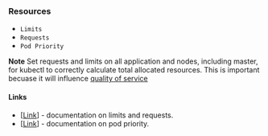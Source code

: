 ### Resources
* `Limits`
* `Requests`
* `Pod Priority`

**Note** Set requests and limits on all application and nodes, including 
master, for kubectl to correctly calculate total allocated resources. 
This is important becuase it will influence 
[quality of service](https://kubernetes.io/docs/tasks/configure-pod-container/quality-service-pod/)

#### Links
- [[Link](https://kubernetes.io/docs/concepts/configuration/manage-resources-containers/)] - documentation on limits and requests.  
- [[Link](https://kubernetes.io/docs/concepts/scheduling-eviction/pod-priority-preemption/)] - documentation on pod priority.
